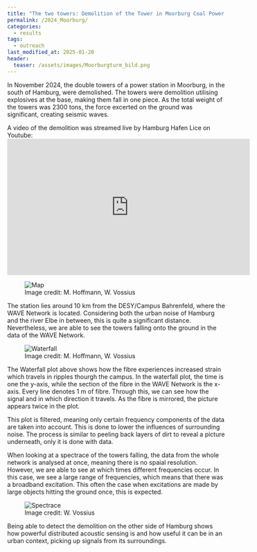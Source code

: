 ```yaml
---
title: "The two towers: Demolition of the Tower in Moorburg Coal Power station "
permalink: /2024_Moorburg/
categories:
  - results
tags:
  - outreach
last_modified_at: 2025-01-20
header:
  teaser: /assets/images/Moorburgturm_bild.png
---
```



In November 2024, the double towers of a power station in Moorburg, in the south of Hamburg, were demolished. The towers were demolition utilising explosives at the base, making them fall in one piece. As the total weight of the towers was 2300 tons, the force excerted on the ground was significant, creating seismic waves.

A video of the demolition was streamed live by Hamburg Hafen Lice on Youtube: <iframe width="560" height="315" src="https://www.youtube.com/embed/O2vMCa8Lefg?si=Fqj1JTjMOghUBh-X#t=30m15s" title="YouTube video player" frameborder="0" allow="accelerometer; autoplay; clipboard-write; encrypted-media; gyroscope; picture-in-picture; web-share" referrerpolicy="strict-origin-when-cross-origin" allowfullscreen></iframe>

<figure class="align-center">
  <img src="{{ site.url }}{{ site.baseurl }}/assets/images/Moorburgturm_bild.png" alt="Map">
   <figcaption>Image credit: M. Hoffmann, W. Vossius</figcaption>
</figure> 


The station lies around 10 km from the DESY/Campus Bahrenfeld, where the WAVE Network is located. Considering both the urban noise of Hamburg and the river Elbe in between, this is quite a significant distance. Nevertheless, we are able to see the towers falling onto the ground in the data of the WAVE Network.


<figure class="align-center">
  <img src="{{ site.url }}{{ site.baseurl }}/assets/images/waterfallMoorburg1.png" alt="Waterfall">
   <figcaption>Image credit: M. Hoffmann, W. Vossius</figcaption>
</figure> 

The Waterfall plot above shows how the fibre experiences increased strain which travels in ripples thourgh the campus. In the waterfall plot, the time is one the y-axis, while the section of the fibre in the WAVE Network is the x-axis. Every line denotes 1 m of fibre. Through this, we can see how the signal and in which direction it travels. As the fibre is mirrored, the picture appears twice in the plot.  

This plot is filtered, meaning only certain frequency components of the data are taken into account. This is done to lower the influences of surrounding noise. The process is similar to peeling back layers of dirt to reveal a picture underneath, only it is done with data. 

When looking at a spectrace of the towers falling, the data from the whole network is analysed at once, meaning there is no spaial resolution. However, we are able to see at which times different frequencies occur. In this case, we see a large range of frequencies, which means that there was a broadband excitation. This often the case when excitations are made by large objects hitting the ground once, this is expected. 


<figure class="align-center">
  <img src="{{ site.url }}{{ site.baseurl }}/assets/images/SpectraceMoorburg.png" alt="Spectrace">
   <figcaption>Image credit: W. Vossius</figcaption>
</figure> 


Being able to detect the demolition on the other side of Hamburg shows how powerful distributed acoustic sensing is and how useful it can be in an urban context, picking up signals from its surroundings. 

